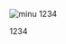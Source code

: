 ![minu](https://cdn.discordapp.com/attachments/797116662104850485/944455632793255937/minu_4.png)
1234

1234
